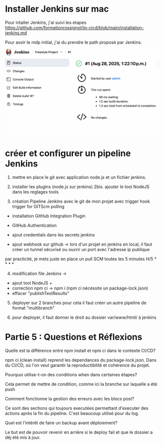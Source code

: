 # Installer Jenkins sur mac
Pour intaller Jenkins, j'ai suivi les etapes https://github.com/formationrossignol/tp-cicd/blob/main/installation-jenkins.md

Pour avoir le mdp initial, j'ai du prendre le path proposé par Jenkins. 

![alt text](<Screenshot 2025-08-28 at 1.23.24 PM.png>)


# créer et configurer un pipeline Jenkins
1. mettre en place le git avec application node.js et un fichier jenkins. 

2. installer les plugins (node.js sur jenkins)
2bis. ajouter le tool NodeJS dans les reglages tools

3. création Pipeline Jenkins avec le git de mon projet avec trigger hook trigger for GITScm polling
- installation GitHub Integration Plugin
- GitHub Authentication

- ajout credentials dans les secrets jenkins
- ajout webhook sur github -> lors d'un projet en jenkins en local, il faut créer un tunnel sécurisé ou ouvrir un port avec l'adresse ip publique

par practicité, je mets juste en place un pull SCM toutes les 5 minutes H/5 * * * *

4. modification file Jenkins -> 
- ajout tool NodeJS + 
- correction npm ci -> npm i (npm ci nécéssite un package-lock.json)
- effacer "publishTestResults"

5. deployer sur 2 branches
pour cela il faut créer un autre pipeline de format "multibranch"

6. pour deployer, il faut donner le droit au dossier var/www/html/ à jenkins



# Partie 5 : Questions et Réflexions
Quelle est la différence entre npm install et npm ci dans le contexte CI/CD?

npm ci (clean install) reprend les dependances du package-lock.json. Dans du CI/CD, où l'on veut garantir la reproductibilité et cohérence du projet.


Pourquoi utilise-t-on des conditions when dans certaines étapes?

Cela permet de mettre de condition, comme ici la branche sur laquelle a été push


Comment fonctionne la gestion des erreurs avec les blocs post?

Ce sont des sections qui toujours executées permettant d'executer des actions après la fin du pipeline. C'est beaucoup utilisé pour du log.


Quel est l'intérêt de faire un backup avant déploiement?

Le but est de pouvoir revenir en arrière si le deploy fail et que le dossier a déj été mis à jour.